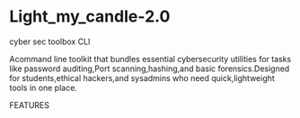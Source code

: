 # Light_my_candle-2.0
cyber sec toolbox CLI


Acommand line toolkit that bundles essential cybersecurity utilities for tasks like password auditing,Port scanning,hashing,and basic forensics.Designed for students,ethical hackers,and sysadmins who need quick,lightweight tools in one place.



FEATURES
